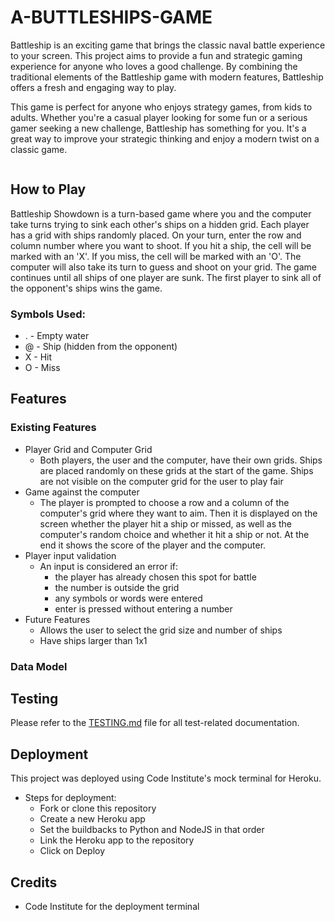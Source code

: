 # A-BUTTLESHIPS-GAME

Battleship is an exciting game that brings the classic naval battle experience to your screen. This project aims to provide a fun and strategic gaming experience for anyone who loves a good challenge. By combining the traditional elements of the Battleship game with modern features, Battleship offers a fresh and engaging way to play.

This game is perfect for anyone who enjoys strategy games, from kids to adults. Whether you're a casual player looking for some fun or a serious gamer seeking a new challenge, Battleship has something for you. It's a great way to improve your strategic thinking and enjoy a modern twist on a classic game.

![]()

## How to Play
Battleship Showdown is a turn-based game where you and the computer take turns trying to sink each other's ships on a hidden grid. Each player has a grid with ships randomly placed.
On your turn, enter the row and column number where you want to shoot.
If you hit a ship, the cell will be marked with an 'X'.
If you miss, the cell will be marked with an 'O'.
The computer will also take its turn to guess and shoot on your grid.
The game continues until all ships of one player are sunk.
The first player to sink all of the opponent's ships wins the game. 

### Symbols Used:
 + . - Empty water
 + @ - Ship (hidden from the opponent)
 + X - Hit
 + O - Miss


## Features
### Existing Features
  + Player Grid and Computer Grid
    +  Both players, the user and the computer, have their own grids. Ships are placed randomly on these grids at the start of the game. Ships are not visible on the computer grid for the user to play fair
    ![]()
  + Game against the computer
    + The player is prompted to choose a row and a column of the computer's grid where they want to aim. Then it is displayed on the screen whether the player hit a ship or missed, as well as the computer's random choice and whether it hit a ship or not. At the end it shows the score of the player and the computer.
    ![]()
  + Player input validation
    + An input is considered an error if:
      * the player has already chosen this spot for battle
      * the number is outside the grid
      * any symbols or words were entered
      * enter is pressed without entering a number
      ![]()
  + Future Features
    + Allows the user to select the grid size and number of ships
    + Have ships larger than 1x1
### Data Model

## Testing

Please refer to the [TESTING.md](TESTING.md) file for all test-related documentation.

## Deployment
This project was deployed using Code Institute's mock terminal for Heroku.
  + Steps for deployment:
    + Fork or clone this repository
    + Create a new Heroku app
    + Set the buildbacks to Python and NodeJS in that order
    + Link the Heroku app to the repository
    + Click on Deploy

## Credits

  + Code Institute for the deployment terminal 
